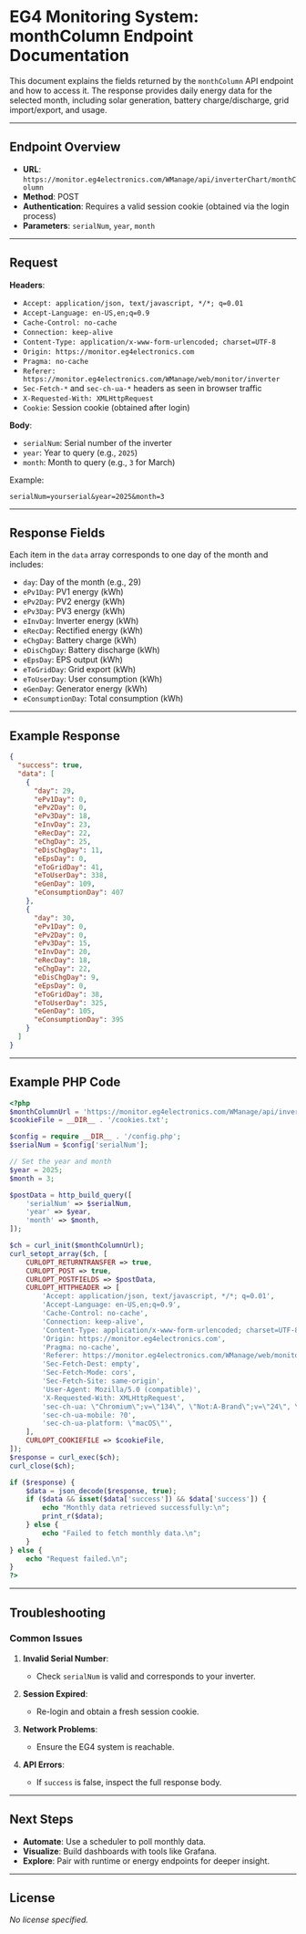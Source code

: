 # EG4 Monitoring System: monthColumn Endpoint Documentation

This document explains the fields returned by the `monthColumn` API endpoint and how to access it. The response provides daily energy data for the selected month, including solar generation, battery charge/discharge, grid import/export, and usage.

---

## Endpoint Overview

- **URL**: `https://monitor.eg4electronics.com/WManage/api/inverterChart/monthColumn`
- **Method**: POST  
- **Authentication**: Requires a valid session cookie (obtained via the login process)  
- **Parameters**: `serialNum`, `year`, `month`

---

## Request

**Headers**:
- `Accept: application/json, text/javascript, */*; q=0.01`
- `Accept-Language: en-US,en;q=0.9`
- `Cache-Control: no-cache`
- `Connection: keep-alive`
- `Content-Type: application/x-www-form-urlencoded; charset=UTF-8`
- `Origin: https://monitor.eg4electronics.com`
- `Pragma: no-cache`
- `Referer: https://monitor.eg4electronics.com/WManage/web/monitor/inverter`
- `Sec-Fetch-*` and `sec-ch-ua-*` headers as seen in browser traffic
- `X-Requested-With: XMLHttpRequest`
- `Cookie`: Session cookie (obtained after login)

**Body**:
- `serialNum`: Serial number of the inverter
- `year`: Year to query (e.g., `2025`)
- `month`: Month to query (e.g., `3` for March)

Example:
```
serialNum=yourserial&year=2025&month=3
```

---

## Response Fields

Each item in the `data` array corresponds to one day of the month and includes:

- `day`: Day of the month (e.g., 29)
- `ePv1Day`: PV1 energy (kWh)
- `ePv2Day`: PV2 energy (kWh)
- `ePv3Day`: PV3 energy (kWh)
- `eInvDay`: Inverter energy (kWh)
- `eRecDay`: Rectified energy (kWh)
- `eChgDay`: Battery charge (kWh)
- `eDisChgDay`: Battery discharge (kWh)
- `eEpsDay`: EPS output (kWh)
- `eToGridDay`: Grid export (kWh)
- `eToUserDay`: User consumption (kWh)
- `eGenDay`: Generator energy (kWh)
- `eConsumptionDay`: Total consumption (kWh)

---

## Example Response

```json
{
  "success": true,
  "data": [
    {
      "day": 29,
      "ePv1Day": 0,
      "ePv2Day": 0,
      "ePv3Day": 18,
      "eInvDay": 23,
      "eRecDay": 22,
      "eChgDay": 25,
      "eDisChgDay": 11,
      "eEpsDay": 0,
      "eToGridDay": 41,
      "eToUserDay": 338,
      "eGenDay": 109,
      "eConsumptionDay": 407
    },
    {
      "day": 30,
      "ePv1Day": 0,
      "ePv2Day": 0,
      "ePv3Day": 15,
      "eInvDay": 20,
      "eRecDay": 18,
      "eChgDay": 22,
      "eDisChgDay": 9,
      "eEpsDay": 0,
      "eToGridDay": 38,
      "eToUserDay": 325,
      "eGenDay": 105,
      "eConsumptionDay": 395
    }
  ]
}
```

---

## Example PHP Code

```php
<?php
$monthColumnUrl = 'https://monitor.eg4electronics.com/WManage/api/inverterChart/monthColumn';
$cookieFile = __DIR__ . '/cookies.txt';

$config = require __DIR__ . '/config.php';
$serialNum = $config['serialNum'];

// Set the year and month
$year = 2025;
$month = 3;

$postData = http_build_query([
    'serialNum' => $serialNum,
    'year' => $year,
    'month' => $month,
]);

$ch = curl_init($monthColumnUrl);
curl_setopt_array($ch, [
    CURLOPT_RETURNTRANSFER => true,
    CURLOPT_POST => true,
    CURLOPT_POSTFIELDS => $postData,
    CURLOPT_HTTPHEADER => [
        'Accept: application/json, text/javascript, */*; q=0.01',
        'Accept-Language: en-US,en;q=0.9',
        'Cache-Control: no-cache',
        'Connection: keep-alive',
        'Content-Type: application/x-www-form-urlencoded; charset=UTF-8',
        'Origin: https://monitor.eg4electronics.com',
        'Pragma: no-cache',
        'Referer: https://monitor.eg4electronics.com/WManage/web/monitor/inverter',
        'Sec-Fetch-Dest: empty',
        'Sec-Fetch-Mode: cors',
        'Sec-Fetch-Site: same-origin',
        'User-Agent: Mozilla/5.0 (compatible)',
        'X-Requested-With: XMLHttpRequest',
        'sec-ch-ua: \"Chromium\";v=\"134\", \"Not:A-Brand\";v=\"24\", \"Google Chrome\";v=\"134\"',
        'sec-ch-ua-mobile: ?0',
        'sec-ch-ua-platform: \"macOS\"',
    ],
    CURLOPT_COOKIEFILE => $cookieFile,
]);
$response = curl_exec($ch);
curl_close($ch);

if ($response) {
    $data = json_decode($response, true);
    if ($data && isset($data['success']) && $data['success']) {
        echo "Monthly data retrieved successfully:\n";
        print_r($data);
    } else {
        echo "Failed to fetch monthly data.\n";
    }
} else {
    echo "Request failed.\n";
}
?>
```

---

## Troubleshooting

### Common Issues

1. **Invalid Serial Number**:
   - Check `serialNum` is valid and corresponds to your inverter.

2. **Session Expired**:
   - Re-login and obtain a fresh session cookie.

3. **Network Problems**:
   - Ensure the EG4 system is reachable.

4. **API Errors**:
   - If `success` is false, inspect the full response body.

---

## Next Steps

- **Automate**: Use a scheduler to poll monthly data.
- **Visualize**: Build dashboards with tools like Grafana.
- **Explore**: Pair with runtime or energy endpoints for deeper insight.

---

## License

_No license specified._
